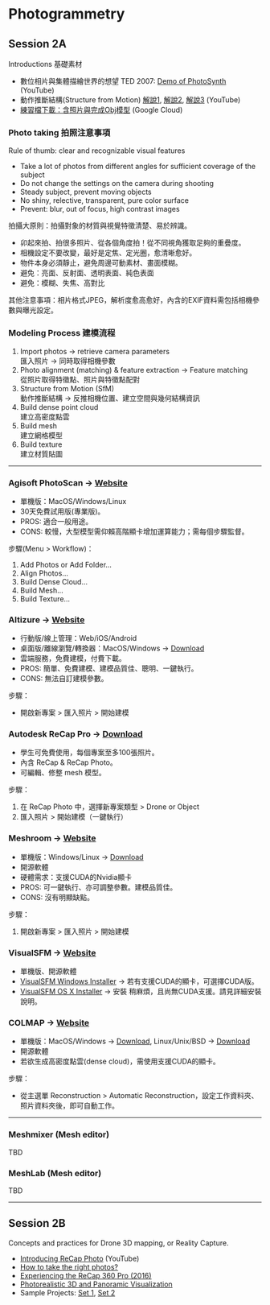 # Photogrammetry

## Session 2A

Introductions 基礎素材
* 數位相片與集體描繪世界的想望 TED 2007: [Demo of PhotoSynth](https://www.ted.com/talks/blaise_aguera_y_arcas_demos_photosynth) (YouTube)
* 動作推斷結構(Structure from Motion) [解說1](https://www.youtube.com/watch?v=i7ierVkXYa8), [解說2](https://www.youtube.com/watch?v=JJ6szGs6mUo), [解說3](https://www.youtube.com/watch?v=5ceiOd8Yx3g) (YouTube)
* [練習檔下載：含照片與完成Obj模型](https://drive.google.com/open?id=1fUwpXxOF5bZ7r-NL2cx3kXOfNyrwwxbk) (Google Cloud)

### Photo taking 拍照注意事項

Rule of thumb: clear and recognizable visual features

* Take a lot of photos from different angles for sufficient coverage of the subject
* Do not change the settings on the camera during shooting
* Steady subject, prevent moving objects
* No shiny, relective, transparent, pure color surface
* Prevent: blur, out of focus, high contrast images

拍攝大原則：拍攝對象的材質與視覺特徵清楚、易於辨識。

* 卯起來拍、拍很多照片、從各個角度拍！從不同視角獲取足夠的重疊度。
* 相機設定不要改變，最好是定焦、定光圈，愈清晰愈好。
* 物件本身必須靜止，避免周邊可動素材、畫面模糊。
* 避免：亮面、反射面、透明表面、純色表面
* 避免：模糊、失焦、高對比

其他注意事項：相片格式JPEG，解析度愈高愈好，內含的EXIF資料需包括相機參數與曝光設定。

### Modeling Process 建模流程

1. Import photos &rarr; retrieve camera parameters \
   匯入照片 &rarr; 同時取得相機參數
2. Photo alignment (matching) & feature extraction &rarr; Feature matching \
   從照片取得特徵點、照片與特徵點配對
3. Structure from Motion (SfM) \
   動作推斷結構 &rarr; 反推相機位置、建立空間與幾何結構資訊
4. Build dense point cloud \
   建立高密度點雲
5. Build mesh \
   建立網格模型
6. Build texture \
   建立材質貼圖

----
### Agisoft PhotoScan &rarr; [Website](http://www.agisoft.com)

* 單機版：MacOS/Windows/Linux
* 30天免費試用版(專業版)。
* PROS: 適合一般用途。
* CONS: 較慢，大型模型需仰賴高階顯卡增加運算能力；需每個步驟監督。

步驟(Menu > Workflow)：
1. Add Photos or Add Folder...
1. Align Photos...
1. Build Dense Cloud...
1. Build Mesh...
1. Build Texture...

### Altizure &rarr; [Website](https://www.altizure.com)

* 行動版/線上管理：Web/iOS/Android
* 桌面版/離線瀏覽/轉換器：MacOS/Windows &rarr; [Download](https://www.altizure.com/desktop)
* 雲端服務，免費建模，付費下載。
* PROS: 簡單、免費建模、建模品質佳、聰明、一鍵執行。
* CONS: 無法自訂建模參數。

步驟：
* 開啟新專案 > 匯入照片 > 開始建模

### Autodesk ReCap Pro &rarr; [Download](https://www.autodesk.com/education/free-software/recap-pro)

* 學生可免費使用，每個專案至多100張照片。
* 內含 ReCap & ReCap Photo。
* 可編輯、修整 mesh 模型。

步驟：
1. 在 ReCap Photo 中，選擇新專案類型 > Drone or Object
1. 匯入照片 > 開始建模（一鍵執行）

### Meshroom &rarr; [Website](https://alicevision.github.io)

* 單機版：Windows/Linux &rarr; [Download](https://github.com/alicevision/meshroom/releases/tag/v2018.1.0)
* 開源軟體
* 硬體需求：支援CUDA的Nvidia顯卡
* PROS: 可一鍵執行、亦可調整參數。建模品質佳。
* CONS: 沒有明顯缺點。

步驟：
1. 開啟新專案 > 匯入照片 > 開始建模

### VisualSFM &rarr; [Website]()

* 單機版、開源軟體
* [VisualSFM Windows Installer](http://ccwu.me/vsfm/) &rarr; 若有支援CUDA的顯卡，可選擇CUDA版。
* [VisualSFM OS X Installer](https://github.com/luckybulldozer/VisualSFM_OS_X_Installer) &rarr; 安裝
稍麻煩，且尚無CUDA支援。請見詳細安裝說明。

### COLMAP &rarr; [Website](https://colmap.github.io)

* 單機版：MacOS/Windows &rarr; [Download](https://github.com/colmap/colmap/releases), Linux/Unix/BSD &rarr; [Download](https://repology.org/metapackage/colmap/versions)
* 開源軟體
* 若欲生成高密度點雲(dense cloud)，需使用支援CUDA的顯卡。

步驟：
* 從主選單 Reconstruction > Automatic Reconstruction，設定工作資料夾、照片資料夾後，即可自動工作。

----
### Meshmixer (Mesh editor)

TBD

### MeshLab (Mesh editor)

TBD

----
## Session 2B

Concepts and practices for Drone 3D mapping, or Reality Capture.

* [Introducing ReCap Photo](https://www.youtube.com/watch?v=jups9i9fKvQ) (YouTube)
* [How to take the right photos?](https://www.youtube.com/watch?v=-F-mBJQcthE)
* [Experiencing the ReCap 360 Pro (2016)](https://www.youtube.com/watch?v=sJoGPHi0lAg)
* [Photorealistic 3D and Panoramic Visualization](https://www.youtube.com/watch?v=u21GaKndLyA)
* Sample Projects: [Set 1](https://www.youtube.com/watch?v=JT0i8S9FovM), [Set 2](https://www.youtube.com/watch?v=PIjprx2Ax1A)
